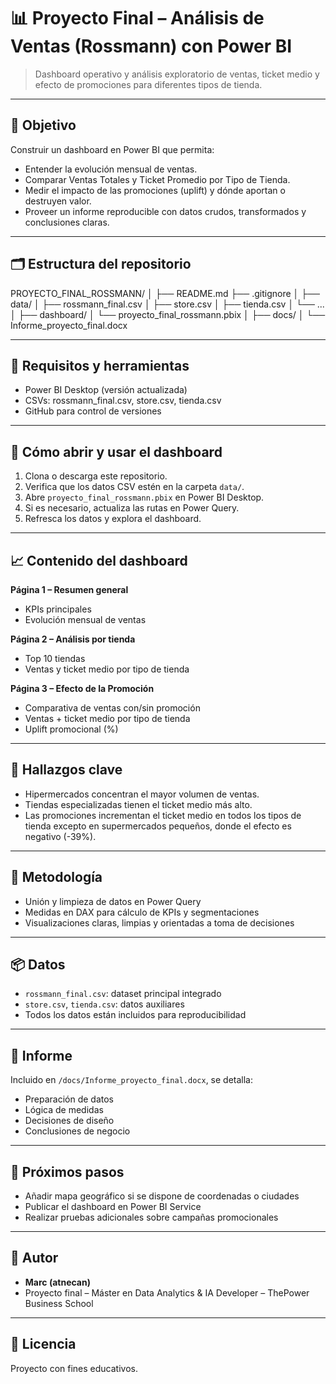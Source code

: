 # 📊 Proyecto Final – Análisis de Ventas (Rossmann) con Power BI

> Dashboard operativo y análisis exploratorio de ventas, ticket medio y efecto de promociones para diferentes tipos de tienda.

---

## 🧭 Objetivo

Construir un dashboard en Power BI que permita:

- Entender la evolución mensual de ventas.
- Comparar Ventas Totales y Ticket Promedio por Tipo de Tienda.
- Medir el impacto de las promociones (uplift) y dónde aportan o destruyen valor.
- Proveer un informe reproducible con datos crudos, transformados y conclusiones claras.

---

## 🗂️ Estructura del repositorio

PROYECTO_FINAL_ROSSMANN/
│
├── README.md
├── .gitignore
│
├── data/
│ ├── rossmann_final.csv
│ ├── store.csv
│ ├── tienda.csv
│ └── ...
│
├── dashboard/
│ └── proyecto_final_rossmann.pbix
│
├── docs/
│ └── Informe_proyecto_final.docx


---

## 🧰 Requisitos y herramientas

- Power BI Desktop (versión actualizada)
- CSVs: rossmann_final.csv, store.csv, tienda.csv
- GitHub para control de versiones

---

## 🚀 Cómo abrir y usar el dashboard

1. Clona o descarga este repositorio.
2. Verifica que los datos CSV estén en la carpeta `data/`.
3. Abre `proyecto_final_rossmann.pbix` en Power BI Desktop.
4. Si es necesario, actualiza las rutas en Power Query.
5. Refresca los datos y explora el dashboard.

---

## 📈 Contenido del dashboard

**Página 1 – Resumen general**
- KPIs principales
- Evolución mensual de ventas

**Página 2 – Análisis por tienda**
- Top 10 tiendas
- Ventas y ticket medio por tipo de tienda

**Página 3 – Efecto de la Promoción**
- Comparativa de ventas con/sin promoción
- Ventas + ticket medio por tipo de tienda
- Uplift promocional (%)

---

## 🔎 Hallazgos clave

- Hipermercados concentran el mayor volumen de ventas.
- Tiendas especializadas tienen el ticket medio más alto.
- Las promociones incrementan el ticket medio en todos los tipos de tienda excepto en supermercados pequeños, donde el efecto es negativo (-39%).

---

## 🧪 Metodología

- Unión y limpieza de datos en Power Query
- Medidas en DAX para cálculo de KPIs y segmentaciones
- Visualizaciones claras, limpias y orientadas a toma de decisiones

---

## 📦 Datos

- `rossmann_final.csv`: dataset principal integrado
- `store.csv`, `tienda.csv`: datos auxiliares
- Todos los datos están incluidos para reproducibilidad

---

## 📄 Informe

Incluido en `/docs/Informe_proyecto_final.docx`, se detalla:

- Preparación de datos
- Lógica de medidas
- Decisiones de diseño
- Conclusiones de negocio

---

## 🔧 Próximos pasos

- Añadir mapa geográfico si se dispone de coordenadas o ciudades
- Publicar el dashboard en Power BI Service
- Realizar pruebas adicionales sobre campañas promocionales

---

## 👤 Autor

- **Marc (atnecan)**
- Proyecto final – Máster en Data Analytics & IA Developer – ThePower Business School

---

## 📝 Licencia

Proyecto con fines educativos.
